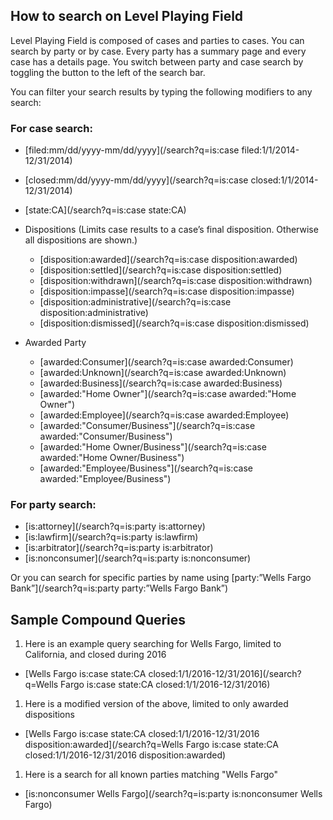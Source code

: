 ## How to search on Level Playing Field

Level Playing Field is composed of cases and parties to cases.  You can search by party or by case.  Every party has a summary page and every case has a details page.  You switch between party and case search by toggling the button to the left of the search bar.

You can filter your search results by typing the following modifiers to any search:

### For case search:

* [filed:mm/dd/yyyy-mm/dd/yyyy](/search?q=is:case filed:1/1/2014-12/31/2014)

* [closed:mm/dd/yyyy-mm/dd/yyyy](/search?q=is:case closed:1/1/2014-12/31/2014)

* [state:CA](/search?q=is:case state:CA)

* Dispositions (Limits case results to a case’s final disposition. Otherwise all dispositions are shown.)
  * [disposition:awarded](/search?q=is:case disposition:awarded) 
  * [disposition:settled](/search?q=is:case disposition:settled)
  * [disposition:withdrawn](/search?q=is:case disposition:withdrawn)	
  * [disposition:impasse](/search?q=is:case disposition:impasse)
  * [disposition:administrative](/search?q=is:case disposition:administrative)	
  * [disposition:dismissed](/search?q=is:case disposition:dismissed)
  
* Awarded Party
  * [awarded:Consumer](/search?q=is:case awarded:Consumer)
  * [awarded:Unknown](/search?q=is:case awarded:Unknown)
  * [awarded:Business](/search?q=is:case awarded:Business)
  * [awarded:"Home Owner"](/search?q=is:case awarded:"Home Owner")
  * [awarded:Employee](/search?q=is:case awarded:Employee)
  * [awarded:"Consumer/Business"](/search?q=is:case awarded:"Consumer/Business")
  * [awarded:"Home Owner/Business"](/search?q=is:case awarded:"Home Owner/Business")
  * [awarded:"Employee/Business"](/search?q=is:case awarded:"Employee/Business")

### For party search:

* [is:attorney](/search?q=is:party is:attorney)
* [is:lawfirm](/search?q=is:party is:lawfirm)
* [is:arbitrator](/search?q=is:party is:arbitrator)
* [is:nonconsumer](/search?q=is:party is:nonconsumer)

Or you can search for specific parties by name using 
 [party:”Wells Fargo Bank”](/search?q=is:party party:”Wells Fargo Bank”)

## Sample Compound Queries

1. Here is an example query searching for Wells Fargo, limited to California, and closed during 2016
  * [Wells Fargo is:case state:CA closed:1/1/2016-12/31/2016](/search?q=Wells Fargo is:case state:CA closed:1/1/2016-12/31/2016)
1. Here is a modified version of the above, limited to only awarded dispositions
  * [Wells Fargo is:case state:CA closed:1/1/2016-12/31/2016 disposition:awarded](/search?q=Wells Fargo is:case state:CA closed:1/1/2016-12/31/2016 disposition:awarded)
1. Here is a search for all known parties matching "Wells Fargo"
  * [is:nonconsumer Wells Fargo](/search?q=is:party is:nonconsumer Wells Fargo)
